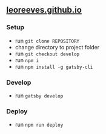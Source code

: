 ## [leoreeves.github.io](http://leoreeves.github.io)

### Setup
- run `git clone REPOSITORY`
- change directory to project folder
- run `git checkout develop`
- run `npm i`
- run `npm install -g gatsby-cli`

### Develop
- run `gatsby develop`

### Deploy
- run `npm run deploy`
